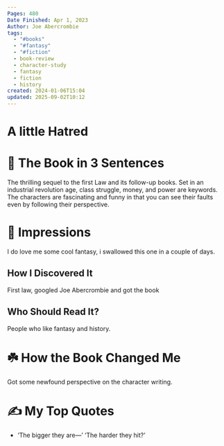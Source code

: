 ```yaml
---
Pages: 480
Date Finished: Apr 1, 2023
Author: Joe Abercrombie
tags:
  - "#books"
  - "#fantasy"
  - "#fiction"
  - book-review
  - character-study
  - fantasy
  - fiction
  - history
created: 2024-01-06T15:04
updated: 2025-09-02T10:12
---
```

# A little Hatred


# 🚀 The Book in 3 Sentences
The thrilling sequel to the first Law and its follow-up books. Set in an industrial revolution age, class struggle, money, and power are keywords. The characters are fascinating and funny in that you can see their faults even by following their perspective. 

# 🎨 Impressions
I do love me some cool fantasy, i swallowed this one in a couple of days. 

## How I Discovered It
First law, googled Joe Abercrombie and got the book

## Who Should Read It?
People who like fantasy and history. 

# ☘️ How the Book Changed Me
Got some newfound perspective on the character writing. 

# ✍️ My Top  Quotes

- ‘The bigger they are—’ ‘The harder they hit?’
 
